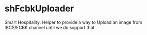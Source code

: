 # shFcbkUploader
Smart Hospitality: Helper to provide a way to Upload an image from IBCS/FCBK channel until we do support that
